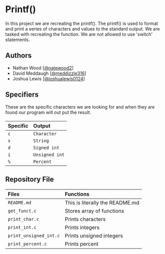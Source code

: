 # Printf()

In this project we are recreating the printf(). The printf() is used to format and print a series of characters and values to the standard output. We are tasked with recreating the function. We are not allowed to use 'switch' statements. 


## Authors

- Nathan Wood [[@natewood2](https://www.github.com/natewood2)]
- David Meddaugh [[@meddizzle316](https://www.github.com/meddizzle316)]
- Joshua Lewis [[@joshualewis0124](https://www.github.com/joshualewis0124)]

## Specifiers
These are the specific characters we are looking for and when they are found our program will out put the result.
#### 
| Specific | Output    |
| :-------- | :------- |
| `c` | `Character` | 
|  `s`|  `String` |
|`d`|  `Signed int` |
|`i`|`Unsigned int`|
| `%`| `Percent` |


## Repository File

####
| Files | Functions |
| :----- | :------- |
|   `README.md`     |This is literally the README.md   |
|    `get_funct.c`  |  Stores array of functions |
|   `print_char.c` | Prints characters |
| `print_int.c` | Prints integers |
| `print_unsigned_int.c` | Prints unsigned integers|
| `print_percent.c` | Prints percent|